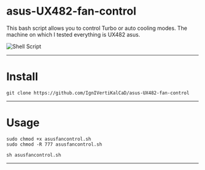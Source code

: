 # asus-UX482-fan-control
This bash script allows you to control Turbo or auto cooling modes. 
The machine on which I tested everything is UX482 asus.

![Shell Script](https://img.shields.io/badge/shell_script-%23121011.svg?style=for-the-badge&logo=gnu-bash&logoColor=white)
____

# Install

```
git clone https://github.com/IgnIVertiKalCaD/asus-UX482-fan-control

```
____

# Usage

```
sudo chmod +x asusfancontrol.sh
sudo chmod -R 777 asusfancontrol.sh

sh asusfancontrol.sh

```

____
